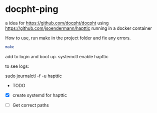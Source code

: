 # docpht-ping

a idea for https://github.com/docpht/docpht using https://github.com/jsoendermann/hapttic running in a  docker  container

How to use, run make in the project folder and fix any errors. 

```bash 
make
```

add to login and boot up.
systemctl enable hapttic

to see logs: 

sudo journalctl -f -u hapttic



- TODO
- [x] create systemd for hapttic
- [ ] Get correct paths 


